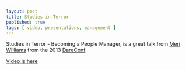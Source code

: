 ```yaml
---
layout: post
title: Studies in Terror
published: true
tags: [ video, presentations, management ]
---
```


Studies in Terror - Becoming a People Manager, is a great talk from [Meri Williams](http://www.twitter.com/@geekmanager)
from the 2013 [DareConf](http://2013.dareconf.com/)

[Video is here](http://2013.dareconf.com/videos/williams-m)


